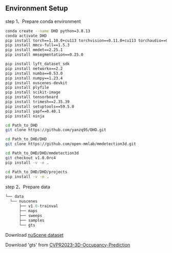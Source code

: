 ## Environment Setup
step 1、Prepare conda environment
```bash
conda create --name DHD python=3.8.13
conda activate DHD
pip install torch==1.10.0+cu113 torchvision==0.11.0+cu113 torchaudio==0.10.0 -f https://download.pytorch.org/whl/torch_stable.html
pip install mmcv-full==1.5.3
pip install mmdet==2.25.1
pip install mmsegmentation==0.25.0

pip install lyft_dataset_sdk
pip install networkx==2.2
pip install numba==0.53.0
pip install numpy==1.23.4
pip install nuscenes-devkit
pip install plyfile
pip install scikit-image
pip install tensorboard
pip install trimesh==2.35.39
pip install setuptools==59.5.0
pip install yapf==0.40.1
pip install ninja

cd Path_to_DHD
git clone https://github.com/yanzq95/DHD.git

cd Path_to_DHD/DHD
git clone https://github.com/open-mmlab/mmdetection3d.git

cd Path_to_DHD/DHD/mmdetection3d
git checkout v1.0.0rc4
pip install -v -e . 

cd Path_to_DHD/DHD/projects
pip install -v -e . 
```

step 2、Prepare data 

```python
└── data	
  └── nuscenes
      ├── v1.0-trainval 
      ├── maps  
      ├── sweeps  
      ├── samples
      └── gts
```

Download [nuScene dataset](https://www.nuscenes.org) 

Download 'gts' from [CVPR2023-3D-Occupancy-Prediction](https://github.com/CVPR2023-3D-Occupancy-Prediction/CVPR2023-3D-Occupancy-Prediction)



